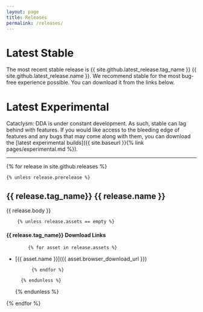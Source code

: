 ```yaml
---
layout: page
title: Releases
permalink: /releases/
---
```


# Latest Stable
The most recent stable release is {{ site.github.latest_release.tag_name }} {{ site.github.latest_release.name }}.  We recommend stable for the most bug-free experience possible.  You can download it from the links below.

# Latest Experimental
Cataclysm: DDA is under constant development. As such, stable can lag behind with features. If you would like access to the bleeding edge of features and any bugs that may come along with them, you can download the [latest experimental builds]({{ site.baseurl }}{% link pages/experimental.md %}).

------------------

{% for release in site.github.releases %}

    {% unless release.prerelease %}

## {{ release.tag_name}} {{ release.name }}

{{ release.body }}

        {% unless release.assets == empty %}

#### {{ release.tag_name}} Download Links

            {% for asset in release.assets %}

* [{{ asset.name }}]({{ asset.browser_download_url }})

            {% endfor %}

        {% endunless %}

    {% endunless %}

{% endfor %}
